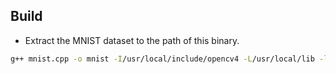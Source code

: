 ## Build
- Extract the MNIST dataset to the path of this binary.
```sh
g++ mnist.cpp -o mnist -I/usr/local/include/opencv4 -L/usr/local/lib -lopencv_core -lopencv_highgui -lopencv_imgproc
```
